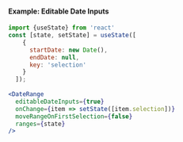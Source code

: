#### Example: Editable Date Inputs

```jsx inside Markdown
import {useState} from 'react'
const [state, setState] = useState([
    {
      startDate: new Date(),
      endDate: null,
      key: 'selection'
    }
  ]);
  
<DateRange
  editableDateInputs={true}
  onChange={item => setState([item.selection])}
  moveRangeOnFirstSelection={false}
  ranges={state}
/>
```
